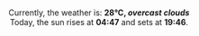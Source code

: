 <p  align="center"><br/>Currently, the weather is: <b> 28°C, <i>overcast clouds</i></b></br>Today, the sun rises at <b>04:47</b> and sets at <b>19:46</b>.</p>